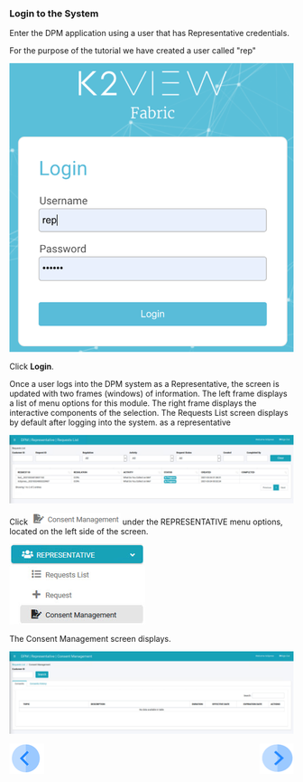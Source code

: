 ### Login to the System

Enter the DPM application using a user that has Representative credentials.

For the purpose of the tutorial we have created a user called "rep"

![image](../images/rep_Login.png)                                  

Click **Login**.

Once a user logs into the DPM system as a Representative, the screen is updated with two frames (windows) of information. The left frame displays a list of menu options for this module. The right frame displays the interactive components of the selection. The Requests List screen displays by default after logging into the system. as a representative

![image](../images/08_1_Consent_RepConsent_Landing.jpg)      

Click ![image](../images/08_ICON_ConsentManagement.png) under the REPRESENTATIVE menu options, located on the left side of the screen. 

![image](../images/08_5_Consent_RepConsent_LeftPanel.jpg)    

The Consent Management screen displays.

![image](../images/08_2_Consent_RepConsent_Landing.jpg)     



[![Previous](../images/Previous.png)]( 07_01_Representative_Consent_Tutorial.md)[<img align="right" width="60" height="54" src="../images/Next.png">](07_03_Representative_View_Consents.md)
